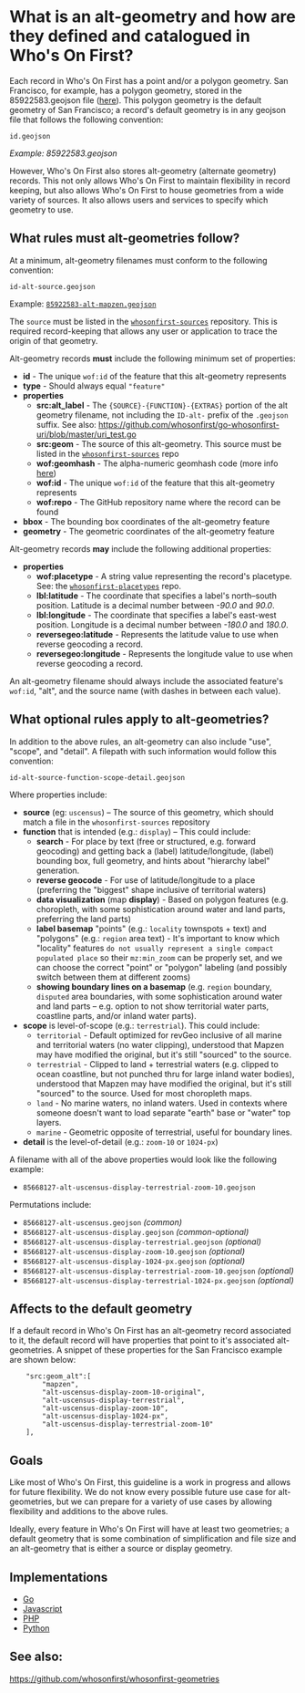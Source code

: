 # What is an alt-geometry and how are they defined and catalogued in Who's On First?

Each record in Who's On First has a point and/or a polygon geometry. San Francisco, for example, has a polygon geometry, stored in the 85922583.geojson file ([here](https://spelunker.whosonfirst.org/id/85922583/)). 
This polygon geometry is the default geometry of San Francisco; a record's default geometry is in any geojson file that follows the following convention:

`id.geojson`

_Example: 85922583.geojson_

However, Who's On First also stores alt-geometry (alternate geometry) records. This not only allows Who's On First to maintain flexibility in record keeping, but also allows Who's On First to house geometries from a wide variety of sources. It also allows users and services to specify which geometry to use.

## What rules must alt-geometries follow?

At a minimum, alt-geometry filenames must conform to the following convention:

`id-alt-source.geojson`

Example: [`85922583-alt-mapzen.geojson`](https://raw.githubusercontent.com/whosonfirst-data/whosonfirst-data-admin-us/master/data/859/225/83/85922583-alt-mapzen.geojson)

The `source` must be listed in the [`whosonfirst-sources`](https://github.com/whosonfirst/whosonfirst-sources) repository. This is required record-keeping that allows any user or application to trace the origin of that geometry.

Alt-geometry records **must** include the following minimum set of properties:

* **id** - The unique `wof:id` of the feature that this alt-geometry represents
* **type** - Should always equal `"feature"`
* **properties**
  * **src:alt_label** - The `{SOURCE}-{FUNCTION}-{EXTRAS}` portion of the alt geometry filename, not including the `ID-alt-` prefix of the `.geojson` suffix. See also: https://github.com/whosonfirst/go-whosonfirst-uri/blob/master/uri_test.go
  * **src:geom** - The source of this alt-geometry. This source must be listed in the [`whosonfirst-sources`](https://github.com/whosonfirst/whosonfirst-sources) repo
  * **wof:geomhash** - The alpha-numeric geomhash code (more info [here](https://en.wikipedia.org/wiki/Geohash))
  * **wof:id** - The unique `wof:id` of the feature that this alt-geometry represents
  * **wof:repo** - The GitHub repository name where the record can be found
* **bbox** - The bounding box coordinates of the alt-geometry feature
* **geometry** - The geometric coordinates of the alt-geometry feature

Alt-geometry records **may** include the following additional properties:

* **properties**
  * **wof:placetype** - A string value representing the record's placetype. See: the [`whosonfirst-placetypes`](https://github.com/whosonfirst/whosonfirst-placetypes) repo.
  * **lbl:latitude** - The coordinate that specifies a label's north–south position. Latitude is a decimal number between _-90.0_ and _90.0_.
  * **lbl:longitude** - The coordinate that specifies a label's east-west position. Longitude is a decimal number between _-180.0_ and _180.0_.
  * **reversegeo:latitude** - Represents the latitude value to use when reverse geocoding a record.
  * **reversegeo:longitude** - Represents the longitude value to use when reverse geocoding a record.

An alt-geometry filename should always include the associated feature's `wof:id`, "alt", and the source name (with dashes in between each value).

## What optional rules apply to alt-geometries?

In addition to the above rules, an alt-geometry can also include "use", "scope", and "detail". A filepath with such information would follow this convention:

`id-alt-source-function-scope-detail.geojson`

Where properties include:

* **source** (eg: `uscensus`) – The source of this geometry, which should match a file in the `whosonfirst-sources` repository
* **function** that is intended (e.g.: `display`) – This could include:
  * **search** - For place by text (free or structured, e.g. forward geocoding) and getting back a (label) latitude/longitude, (label) bounding box, full geometry, and hints about "hierarchy label" generation. 
  * **reverse geocode**  - For use of latitude/longitude to a place (preferring the "biggest" shape inclusive of territorial waters)
  * **data visualization** (map **display**) - Based on polygon features (e.g. choropleth, with some sophistication around water and land parts, preferring the land parts)
  * **label basemap** "points" (e.g.: `locality` townspots + text) and "polygons" (e.g.: `region` area text) - It's important to know which "locality" features `do not usually represent a single compact populated place` so their `mz:min_zoom` can be properly set, and we can choose the correct "point" or "polygon" labeling (and possibly switch between them at different zooms)
  * **showing boundary lines on a basemap** (e.g. `region` boundary, `disputed` area boundaries, with some sophistication around water and land parts – e.g. option to not show territorial water parts, coastline parts, and/or inland water parts).
* **scope** is level-of-scope (e.g.: `terrestrial`). This could include:
  * `territorial` - Default optimized for revGeo inclusive of all marine and territorial waters (no water clipping), understood that Mapzen may have modified the original, but it's still "sourced" to the source.
  * `terrestrial` - Clipped to land + terrestrial waters (e.g. clipped to ocean coastline, but not punched thru for large inland water bodies), understood that Mapzen may have modified the original, but it's still "sourced" to the source. Used for most choropleth maps.
  * `land` - No marine waters, no inland waters. Used in contexts where someone doesn't want to load separate "earth" base or "water" top layers.
  * `marine` - Geometric opposite of terrestrial, useful for boundary lines.
* **detail** is the level-of-detail (e.g.: `zoom-10` or `1024-px`)

A filename with all of the above properties would look like the following example:

* `85668127-alt-uscensus-display-terrestrial-zoom-10.geojson`

Permutations include:

* `85668127-alt-uscensus.geojson` _(common)_
* `85668127-alt-uscensus-display.geojson` _(common-optional)_
* `85668127-alt-uscensus-display-terrestrial.geojson` _(optional)_
* `85668127-alt-uscensus-display-zoom-10.geojson` _(optional)_
* `85668127-alt-uscensus-display-1024-px.geojson` _(optional)_
* `85668127-alt-uscensus-display-terrestrial-zoom-10.geojson` _(optional)_
* `85668127-alt-uscensus-display-terrestrial-1024-px.geojson` _(optional)_

## Affects to the default geometry

If a default record in Who's On First has an alt-geometry record associated to it, the default record will have properties that point to it's associated alt-geometries. A snippet of these properties for the San Francisco example are shown below:

```
    "src:geom_alt":[
        "mapzen",
        "alt-uscensus-display-zoom-10-original",
        "alt-uscensus-display-terrestrial",
        "alt-uscensus-display-zoom-10",
        "alt-uscensus-display-1024-px",
        "alt-uscensus-display-terrestrial-zoom-10"
    ],
```

## Goals

Like most of Who's On First, this guideline is a work in progress and allows for future flexibility. We do not know every possible future use case for alt-geometries, but we can prepare for a variety of use cases by allowing flexibility and additions to the above rules.

Ideally, every feature in Who's On First will have at least two geometries; a default geometry that is some combination of simplification and file size and an alt-geometry that is either a source or display geometry.

## Implementations

* [Go](https://github.com/whosonfirst/go-whosonfirst-uri)
* [Javascript](https://github.com/whosonfirst/js-mapzen-whosonfirst/blob/master/src/mapzen.whosonfirst.uri.js)
* [PHP](https://github.com/whosonfirst/flamework-whosonfirst/blob/master/www/include/lib_whosonfirst_uri.php)
* [Python](https://github.com/whosonfirst/py-mapzen-whosonfirst-uri)

## See also:

https://github.com/whosonfirst/whosonfirst-geometries

